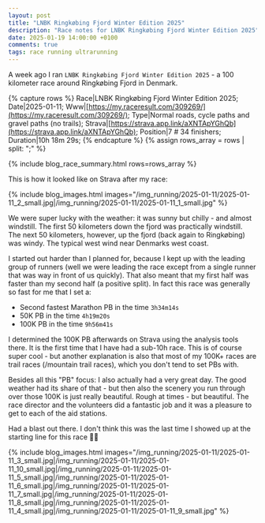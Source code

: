 ```yaml
---
layout: post
title: "LNBK Ringkøbing Fjord Winter Edition 2025"
description: "Race notes for LNBK Ringkøbing Fjord Winter Edition 2025"
date: 2025-01-19 14:00:00 +0100
comments: true
tags: race running ultrarunning
---
```


A week ago I ran `LNBK Ringkøbing Fjord Winter Edition 2025` - a 100 kilometer race around Ringkøbing Fjord in Denmark.

{% capture rows %}
Race|LNBK Ringkøbing Fjord Winter Edition 2025;
Date|2025-01-11;
Www|[https://my.raceresult.com/309269/](https://my.raceresult.com/309269/);
Type|Normal roads, cycle paths and gravel paths (no trails);
Strava|[https://strava.app.link/aXNTApYGhQb](https://strava.app.link/aXNTApYGhQb);
Position|7 # 34 finishers;
Duration|10h 18m 29s;
{% endcapture %}
{% assign rows_array = rows | split: ";" %}

{% include blog_race_summary.html rows=rows_array %}


This is how it looked like on Strava after my race:

{% include blog_images.html images="/img_running/2025-01-11/2025-01-11_2_small.jpg|/img_running/2025-01-11/2025-01-11_1_small.jpg" %}

We were super lucky with the weather: it was sunny but chilly - and almost windstill. The first 50 kilometers down the fjord was practically windstill. The next 50 kilometers, however, up the fjord (back again to Ringkøbing) was windy. The typical west wind near Denmarks west coast. 

I started out harder than I planned for, because I kept up with the leading group of runners (well we were leading the race except from a single runner that was way in front of us quickly). That also meant that my first half was faster than my second half (a positive split). In fact this race was generally so fast for me that I set a:

- Second fastest Marathon PB in the time `3h34m14s`
- 50K PB in the time `4h19m20s`
- 100K PB in the time `9h56m41s`

I determined the 100K PB afterwards on Strava using the analysis tools there. It is the first time that I have had a sub-10h race. This is of course super cool - but another explanation is also that most of my 100K+ races are trail races (/mountain trail races), which you don't tend to set PBs with.

Besides all this "PB" focus: I also actually had a very great day. The good weather had its share of that - but then also the scenery you run through over those 100K is just really beautiful. Rough at times - but beautiful. The race director and the volunteers did a fantastic job and it was a pleasure to get to each of the aid stations. 

Had a blast out there. I don't think this was the last time I showed up at the starting line for this race 👍🏻

{% include blog_images.html images="/img_running/2025-01-11/2025-01-11_3_small.jpg|/img_running/2025-01-11/2025-01-11_10_small.jpg|/img_running/2025-01-11/2025-01-11_5_small.jpg|/img_running/2025-01-11/2025-01-11_6_small.jpg|/img_running/2025-01-11/2025-01-11_7_small.jpg|/img_running/2025-01-11/2025-01-11_8_small.jpg|/img_running/2025-01-11/2025-01-11_4_small.jpg|/img_running/2025-01-11/2025-01-11_9_small.jpg" %}

